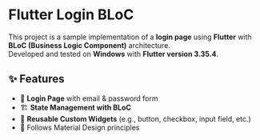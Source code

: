 # Flutter Login BLoC

This project is a sample implementation of a **login page** using **Flutter** with **BLoC (Business Logic Component)** architecture.  
Developed and tested on **Windows** with **Flutter version 3.35.4**.

## ✨ Features
- 🔑 **Login Page** with email & password form  
- 🏗 **State Management with BLoC**  
- 🧩 **Reusable Custom Widgets** (e.g., button, checkbox, input field, etc.)  
- 🎨 Follows Material Design principles  
 
